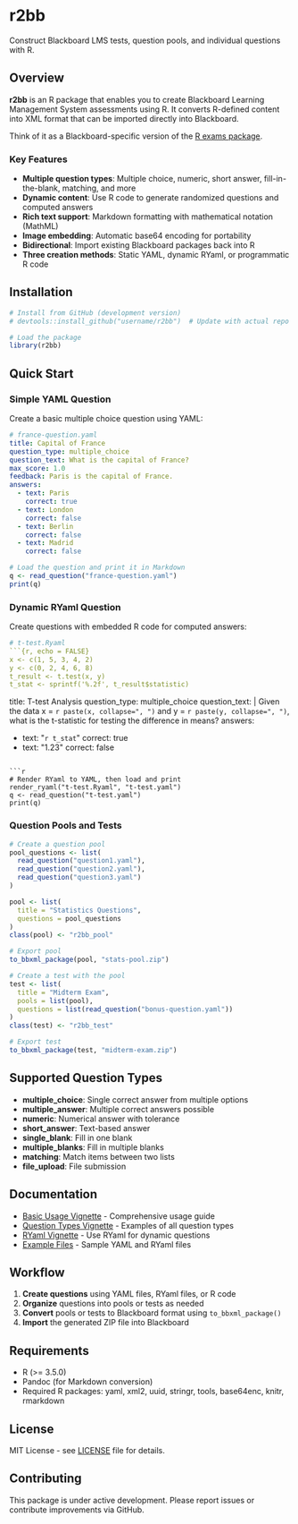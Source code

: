 # r2bb

Construct Blackboard LMS tests, question pools, and individual questions with R.

## Overview

**r2bb** is an R package that enables you to create Blackboard Learning Management System assessments using R. It converts R-defined content into XML format that can be imported directly into Blackboard.

Think of it as a Blackboard-specific version of the [R exams package](https://www.r-exams.org/).

### Key Features

- **Multiple question types**: Multiple choice, numeric, short answer, fill-in-the-blank, matching, and more
- **Dynamic content**: Use R code to generate randomized questions and computed answers
- **Rich text support**: Markdown formatting with mathematical notation (MathML)
- **Image embedding**: Automatic base64 encoding for portability
- **Bidirectional**: Import existing Blackboard packages back into R
- **Three creation methods**: Static YAML, dynamic RYaml, or programmatic R code

## Installation

```r
# Install from GitHub (development version)
# devtools::install_github("username/r2bb")  # Update with actual repo

# Load the package
library(r2bb)
```

## Quick Start

### Simple YAML Question

Create a basic multiple choice question using YAML:

```yaml
# france-question.yaml
title: Capital of France
question_type: multiple_choice
question_text: What is the capital of France?
max_score: 1.0
feedback: Paris is the capital of France.
answers:
  - text: Paris
    correct: true
  - text: London
    correct: false
  - text: Berlin
    correct: false
  - text: Madrid
    correct: false
```

```r
# Load the question and print it in Markdown
q <- read_question("france-question.yaml")
print(q)
```

### Dynamic RYaml Question

Create questions with embedded R code for computed answers:

```yaml
# t-test.Ryaml
```{r, echo = FALSE}
x <- c(1, 5, 3, 4, 2)
y <- c(0, 2, 4, 6, 8)
t_result <- t.test(x, y)
t_stat <- sprintf('%.2f', t_result$statistic)
```

title: T-test Analysis
question_type: multiple_choice
question_text: |
  Given the data x = `r paste(x, collapse=", ")` and y = `r paste(y, collapse=", ")`,
  what is the t-statistic for testing the difference in means?
answers:
  - text: "`r t_stat`"
    correct: true
  - text: "1.23"
    correct: false
```

```r
# Render RYaml to YAML, then load and print
render_ryaml("t-test.Ryaml", "t-test.yaml")
q <- read_question("t-test.yaml")
print(q)
```

### Question Pools and Tests

```r
# Create a question pool
pool_questions <- list(
  read_question("question1.yaml"),
  read_question("question2.yaml"),
  read_question("question3.yaml")
)

pool <- list(
  title = "Statistics Questions",
  questions = pool_questions
)
class(pool) <- "r2bb_pool"

# Export pool
to_bbxml_package(pool, "stats-pool.zip")

# Create a test with the pool
test <- list(
  title = "Midterm Exam",
  pools = list(pool),
  questions = list(read_question("bonus-question.yaml"))
)
class(test) <- "r2bb_test"

# Export test
to_bbxml_package(test, "midterm-exam.zip")
```

## Supported Question Types

- **multiple_choice**: Single correct answer from multiple options
- **multiple_answer**: Multiple correct answers possible  
- **numeric**: Numerical answer with tolerance
- **short_answer**: Text-based answer
- **single_blank**: Fill in one blank
- **multiple_blanks**: Fill in multiple blanks
- **matching**: Match items between two lists
- **file_upload**: File submission

## Documentation

- [Basic Usage Vignette](https://mbertolacci.github.io/r2bb/articles/basic-usage.html) - Comprehensive usage guide
- [Question Types Vignette](https://mbertolacci.github.io/r2bb/articles/question-types.html) - Examples of all question types
- [RYaml Vignette](https://mbertolacci.github.io/r2bb/articles/ryaml.html) - Use RYaml for dynamic questions
- [Example Files](https://github.com/mbertolacci/r2bb/tree/main/inst/examples) - Sample YAML and RYaml files

## Workflow

1. **Create questions** using YAML files, RYaml files, or R code
2. **Organize** questions into pools or tests as needed
3. **Convert** pools or tests to Blackboard format using `to_bbxml_package()`
4. **Import** the generated ZIP file into Blackboard

## Requirements

- R (>= 3.5.0)
- Pandoc (for Markdown conversion)
- Required R packages: yaml, xml2, uuid, stringr, tools, base64enc, knitr, rmarkdown

## License

MIT License - see [LICENSE](LICENSE) file for details.

## Contributing

This package is under active development. Please report issues or contribute improvements via GitHub.